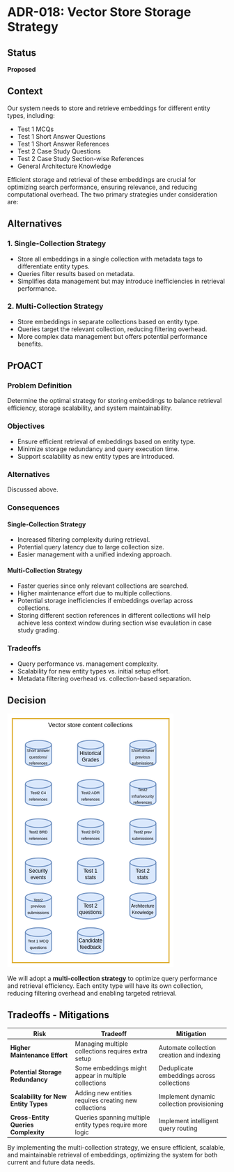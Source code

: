 # ADR-018: Vector Store Storage Strategy

## Status
**Proposed**

## Context
Our system needs to store and retrieve embeddings for different entity types, including:
- Test 1 MCQs
- Test 1 Short Answer Questions
- Test 1 Short Answer References
- Test 2 Case Study Questions
- Test 2 Case Study Section-wise References
- General Architecture Knowledge

Efficient storage and retrieval of these embeddings are crucial for optimizing search performance, ensuring relevance, and reducing computational overhead. The two primary strategies under consideration are:

## Alternatives
### 1. Single-Collection Strategy
- Store all embeddings in a single collection with metadata tags to differentiate entity types.
- Queries filter results based on metadata.
- Simplifies data management but may introduce inefficiencies in retrieval performance.

### 2. Multi-Collection Strategy
- Store embeddings in separate collections based on entity type.
- Queries target the relevant collection, reducing filtering overhead.
- More complex data management but offers potential performance benefits.

## PrOACT
### Problem Definition
Determine the optimal strategy for storing embeddings to balance retrieval efficiency, storage scalability, and system maintainability.

### Objectives
- Ensure efficient retrieval of embeddings based on entity type.
- Minimize storage redundancy and query execution time.
- Support scalability as new entity types are introduced.

### Alternatives
Discussed above.

### Consequences
#### Single-Collection Strategy
- Increased filtering complexity during retrieval.
- Potential query latency due to large collection size.
- Easier management with a unified indexing approach.

#### Multi-Collection Strategy
- Faster queries since only relevant collections are searched. 
- Higher maintenance effort due to multiple collections.
- Potential storage inefficiencies if embeddings overlap across collections.
- Storing different section references in different collections will help achieve less context window during section wise evaulation in case study grading.

### Tradeoffs
- Query performance vs. management complexity.
- Scalability for new entity types vs. initial setup effort.
- Metadata filtering overhead vs. collection-based separation.

## Decision

![vector store collections](../assets/vector-store-collections.drawio.png)

We will adopt a **multi-collection strategy** to optimize query performance and retrieval efficiency. Each entity type will have its own collection, reducing filtering overhead and enabling targeted retrieval.

## Tradeoffs - Mitigations
| **Risk** | **Tradeoff** | **Mitigation** |
|----------------------------------------|-------------------------------------------------|--------------------------------------------|
| **Higher Maintenance Effort** | Managing multiple collections requires extra setup | Automate collection creation and indexing |
| **Potential Storage Redundancy** | Some embeddings might appear in multiple collections | Deduplicate embeddings across collections |
| **Scalability for New Entity Types** | Adding new entities requires creating new collections | Implement dynamic collection provisioning |
| **Cross-Entity Queries Complexity** | Queries spanning multiple entity types require more logic | Implement intelligent query routing |

By implementing the multi-collection strategy, we ensure efficient, scalable, and maintainable retrieval of embeddings, optimizing the system for both current and future data needs.